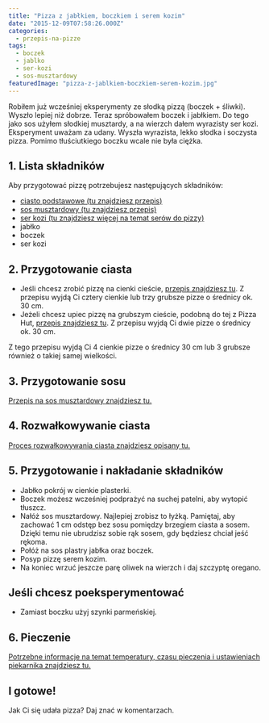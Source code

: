 ```yaml
---
title: "Pizza z jabłkiem, boczkiem i serem kozim"
date: "2015-12-09T07:58:26.000Z"
categories: 
  - przepis-na-pizze
tags: 
  - boczek
  - jablko
  - ser-kozi
  - sos-musztardowy
featuredImage: "pizza-z-jablkiem-boczkiem-serem-kozim.jpg"
---
```


Robiłem już wcześniej eksperymenty ze słodką pizzą (boczek + śliwki). Wyszło lepiej niż dobrze. Teraz spróbowałem boczek i jabłkiem. Do tego jako sos użyłem słodkiej musztardy, a na wierzch dałem wyrazisty ser kozi. Eksperyment uważam za udany. Wyszła wyrazista, lekko słodka i soczysta pizza. Pomimo tłuściutkiego boczku wcale nie była ciężka.

## 1\. Lista składników

Aby przygotować pizzę potrzebujesz następujących składników:

- <a href="/przepis-na-ciasto-na-pizze/" title="Przepis na ciasto podstawowe">ciasto podstawowe (tu znajdziesz przepis)</a>
- <a href="/sos-musztardowy/" title="Przepis na sos musztardowy">sos musztardowy (tu znajdziesz przepis)</a>
- <a href="/jaki-ser-wybrac-do-pizzy/" title="Ser do pizzy">ser kozi (tu znajdziesz więcej na temat serów do pizzy)</a>
- jabłko
- boczek
- ser kozi

## 2\. Przygotowanie ciasta

- Jeśli chcesz zrobić pizzę na cienki cieście, <a href="/przepis-na-ciasto-na-pizze/" title="Przepis na ciasto podstawowe">przepis znajdziesz tu</a>. Z przepisu wyjdą Ci cztery cienkie lub trzy grubsze pizze o średnicy ok. 30 cm.
- Jeżeli chcesz upiec pizzę na grubszym cieście, podobną do tej z Pizza Hut, <a href="/jak-zrobic-ciasto-na-pizze-jak-w-pizza-hut/" title="Przepis na pizzę na grubym cieście">przepis znajdziesz tu</a>. Z przepisu wyjdą Ci dwie pizze o średnicy ok. 30 cm.

Z tego przepisu wyjdą Ci 4 cienkie pizze o średnicy 30 cm lub 3 grubsze również o takiej samej wielkości.

## 3\. Przygotowanie sosu

<a href="/sos-musztardowy/" title="Przepis na sos musztardowy">Przepis na sos musztardowy znajdziesz tu.</a>

## 4\. Rozwałkowywanie ciasta

<a href="/jak-walkowac-ciasto-pizzy/" title="Rozwałkowywanie ciasta">Proces rozwałkowywania ciasta znajdziesz opisany tu.</a>

## 5\. Przygotowanie i nakładanie składników

- Jabłko pokrój w cienkie plasterki.
- Boczek możesz wcześniej podprażyć na suchej patelni, aby wytopić tłuszcz.
- Nałóż sos musztardowy. Najlepiej zrobisz to łyżką. Pamiętaj, aby zachować 1 cm odstęp bez sosu pomiędzy brzegiem ciasta a sosem. Dzięki temu nie ubrudzisz sobie rąk sosem, gdy będziesz chciał jeść rękoma.
- Połóż na sos plastry jabłka oraz boczek.
- Posyp pizzę serem kozim.
- Na koniec wrzuć jeszcze parę oliwek na wierzch i daj szczyptę oregano.

## Jeśli chcesz poeksperymentować

- Zamiast boczku użyj szynki parmeńskiej.

## 6\. Pieczenie

<a href="/jak-ustawic-piekarnik-pieczenia-pizzy/" title="Jak ustawić piekarnik do pieczenia pizzy">Potrzebne informacje na temat temperatury, czasu pieczenia i ustawieniach piekarnika znajdziesz tu.</a>

## I gotowe!

Jak Ci się udała pizza? Daj znać w komentarzach.
